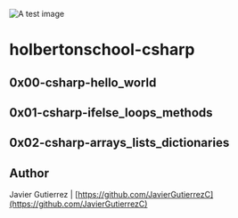 ![A test image](https://upload.wikimedia.org/wikipedia/commons/thumb/7/7a/C_Sharp_logo.svg/932px-C_Sharp_logo.svg.png)
# holbertonschool-csharp
## 0x00-csharp-hello_world
## 0x01-csharp-ifelse_loops_methods
## 0x02-csharp-arrays_lists_dictionaries

      

## Author

Javier Gutierrez  | [https://github.com/JavierGutierrezC](https://github.com/JavierGutierrezC)